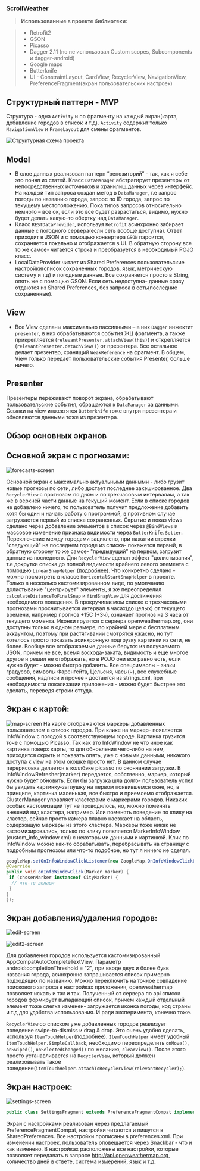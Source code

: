 
### ScrollWeather
> **Использованные в проекте библиотеки:** 

> - Retrofit2
> - GSON
> - Picasso
> - Dagger 2.11 (но не использовал Custom scopes, Subcomponents и dagger-android)
> - Google maps
> - Butterknife
> - UI - ConstraintLayout, CardView, RecyclerView, NavigationView, PreferenceFragment(экран пользовательских настроек)

Структурный паттерн - MVP
----------
Структура - одна `Activity` и по фрагменту на каждый экран(карта, добавление городов в список и т.д).  `Activity` содержит только `NavigationView` и `FrameLayout` для смены фрагментов.

![Структурная схема проекта](https://user-images.githubusercontent.com/18750579/32222119-14e5e886-be49-11e7-8c9f-e272ccab1a70.png)

Model
----------

 -	В слое данных реализован паттерн “репозиторий” - так, как я себе это понял из статей. Класс `DataManager` абстрагирует презентеры от непосредственных источников и хранилищ данных через интерфейс. На каждый тип запроса создан метод в `DataManager`, т.е запрос погоды по названию города, запрос по ID города, запрос по текущему местоположению. Пока типов запросов относительно немного – все ок, если это все будет разрастаться, видимо, нужно будет делать какую-то обертку над `DataManager`. 
 -	Класс `RESTDataProvider`, используя `Retrofit` асинхронно забирает данные с погодного сервера(если сеть вообще доступна). Ответ приходит в JSON и с помощью конвертера `GSON` парсится, сохраняется локально и отображается в UI. В обратную сторону все то же самое- читается строка и преобразуется в необходимый POJO  класс.
 -	LocalDataProvider читает из Shared Preferences пользовательские настройки(список сохраненных городов, язык, метрическую систему и т.д) и погодные данные. Все сохраняется просто в String, опять же с помощью GSON. Если сеть недоступна- данные сразу отдаются из Shared Preferences, без запроса в сеть(последние сохраненные).

View
----------
- Все View сделаны максимально пассивными – в них `Dagger` инжектит `presenter`, в них обрабатываются события ЖЦ фрагмента, а также прикрепляется (`relevantPresenter.attachView(this)`) и открепляется (`relevantPresenter.detachView()`) от  презентера. Все остальное делает презентер, хранящий `WeakReference` на фрагмент. В общем, View только передает пользовательские события Presenter, больше ничего.

Presenter
----------
Презентеры переживают поворот экрана, обрабатывают пользовательские события, обращаются к `DataManager` за данными. Ссылки на view инжектятся `Butterknife` тоже внутри презентера и обновляются данными тоже из презентера.


**Обзор основных экранов**
----------

Основной экран с прогнозами:
----------
![forecasts-screen](https://user-images.githubusercontent.com/18750579/32272311-9d36190c-bf0e-11e7-95f1-0a92f304a714.gif)

 Основной экран с максимально актуальными данными - либо грузит новые прогнозы по сети, либо достает последнее закэшированное. Два `RecyclerView` с прогнозом по дням и по трехчасовым интервалам, а так же в верхней части данные на текущий момент. 
 Если в списке городов не добавлено ничего, то пользователь получит предложение добавить хотя бы один и начать работу с программой, в противном случае загружается первый из списка сохраненных. Скрытие и показ views сделано через добавление элементов в список через `@BindViews` и массовое изменение признака видимости через `ButterKnife.Setter`.
 Переключение между городами зациклено, при нажатии стрелки "следующий" на последнем городе из списка- покажется первый, в обратную сторону то же самое- "предыдущий" на первом, загрузит данные из последнего. 
 Для `RecyclerView` сделан эффект "долистывания", т.е докрутки списка до полной видимости крайнего левого элемента с помощью `LinearSnapHelper` ([подробнее](https://developer.android.com/reference/android/support/v7/widget/LinearSnapHelper.html)). Что конкретно сделано - можно посмотреть в классе `HorizontalStartSnapHelper` в проекте. Только в несколько кастомизированном виде, по умолчанию долистывание "центрирует" элементы, я же переопределил `calculateDistanceToFinalSnap` и `findSnapView` для достижения необходимого поведения.
 В прокручиваемом списке с трехчасовыми прогнозами просчитывается интервал в часах(до целых) от текущего времени, например прогноз +15С (+3ч), означает прогноз на 3 часа от текущего момента.
 Иконки грузятся с сервера openweathermap.org, они доступны только в одном размере, по крайней мере с бесплатным аккаунтом, поэтому при растягивании смотрятся ужасно, но тут хотелось просто показать асинхронную подгрузку картинки из сети, не более. Вообще все отображаемые данные берутся из получаемого JSON, причем не все, всемя восхода-заката, видимость и еще многое другое я решил не отображать, но в POJO они все равно есть, если нужно будет - можно быстро добавить.
 Все спецсимволы - знаки градусов, символы Фаренгейта, Цельсия, часы(ч), все служебные сообщения, надписи и прочее - достается из strings.xml, при необходимости локализации приложения - можно будет быстрее это сделать, переведя строки оттуда.
 
 Экран с картой:
----------
 ![map-screen](https://user-images.githubusercontent.com/18750579/32274419-cbf9b4d4-bf17-11e7-916c-0232fb92eabc.gif)
 На карте отображаются маркеры добавленных пользователем в список городов. При клике на маркер- появляется InfoWindow с погодой в соответствующем городе. Картинка грузится точе с помощью Picasso. Так как это InfoWindow не что иное как картинка поверх карты, то для обновления чего-либо на нем, приходится скрыть и показать опять, уже с новыми данными, никакого доступа к view на этом окошке просто нет. В данном случае перерисовка делается в коллбэке picasso по окончании загрузки. В InfoWindowRefresher(marker) передается, собственно, маркер, который нужно будет обновить. Если бы загрузка шла долго- пользователь успел бы увидеть картинку-заглушку на первом появившемся окне, но, в принципе, картинка маленькая, все быстро и приемлемо отображается.
 ClusterManager управляет кластерами с маркерами городов. Никаких особых кастомизаций тут не проводилось, но, можно поменять внешний вид кластера, например. Или поменять поведение по клику на кластер, сейчас просто камера плавно наезжает на область, содержащую маркеры из этого кластера.
 Маркеры тоже никак не кастомизировались, только по клику появляется MarkerInfoWindow (custom_info_window.xml) с некоторыми данными и картинкой. Клик по InfoWindow можно как-то обрабатывать, перебрасывать на страницу с подробным прогнозом или что-то подобное, но тут я ничего не сделал.
 
 ```java
googleMap.setOnInfoWindowClickListener(new GoogleMap.OnInfoWindowClickListener() {
 @Override
 public void onInfoWindowClick(Marker marker) {
  if (chosenMarker instanceof CityMarker) {
   // что-то делаем
  }
 }
}); 
```

Экран добавления/удаления городов:
----------     
![edit-screen](https://user-images.githubusercontent.com/18750579/32275434-4434ceee-bf1c-11e7-98be-6856ad64556b.gif)

![edit2-screen](https://user-images.githubusercontent.com/18750579/32275447-4c8f8002-bf1c-11e7-9644-bc22296c98f8.gif)

Для добавления городов используется кастомизированный AppCompatAutoCompleteTextView. 
Параметр android:completionThreshold = "2", при вводе двух и более букв названия города, асинхронно запрашивается список примерно подходящих по названию. Можно переключить на точное совпадение поискового запроса в настройках приложения, openweathermap позволяет искать и так и так. Полученный от сервера по api список городов формирует выпадающий список, причем каждый отдельный элемент тоже слегка изменен- загружается иконка погоды, код страны и т.д для удобства использования. И ради эксперимента, конечно тоже.

`RecyclerView` со списком уже добавленных городов реализует поведение swipe-to-dismiss и drag & drop. Это очень удобно сделать, используя `ItemTouchHelper`([подробнее](https://developer.android.com/reference/android/support/v7/widget/helper/ItemTouchHelper.html)). 
`ItemTouchHelper` имеет удобный `ItemTouchHelper.SimpleCallback`, необходимо переопределить `onMove()`, `onSwiped()`, `onSelectedChanged()` по желанию, `clearView()`. После этого просто устанавливается на `RecyclerView`, который должен реализовывать такое поведение(`itemTouchHelper.attachToRecyclerView(relevantRecycler);`).

Экран настроек:
----------
![settings-screen](https://user-images.githubusercontent.com/18750579/32276331-c60cc96e-bf1f-11e7-9fa1-fc7e299b0826.gif)

```java
public class SettingsFragment extends PreferenceFragmentCompat implements SharedPreferences.OnSharedPreferenceChangeListener { ... }
```

Экран с настройками реализован через предлагаемый PreferenceFragmentCompat, настройки читаются и пишутся в SharedPreferences.
Все настройки прописаны в preferences.xml. При изменении настроек, пользователь оповещается через Snackbar - что и как изменено.
В настройках расположены все настройки, которые позволяет передавать в запросе http://api.openweathermap.org, количество дней в ответе, система измерений, язык и т.д.
